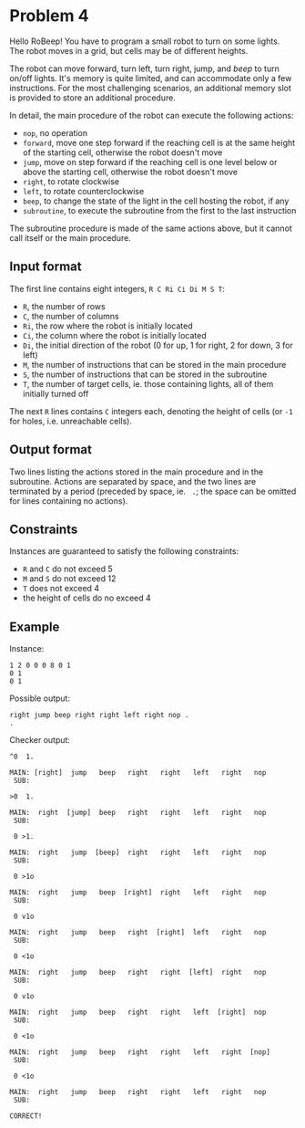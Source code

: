 # Problem 4

Hello RoBeep!
You have to program a small robot to turn on some lights.
The robot moves in a grid, but cells may be of different heights.

The robot can move forward, turn left, turn right, jump, and *beep* to turn on/off lights.
It's memory is quite limited, and can accommodate only a few instructions.
For the most challenging scenarios, an additional memory slot is provided to store an additional procedure.

In detail, the main procedure of the robot can execute the following actions:
* `nop`, no operation
* `forward`, move one step forward if the reaching cell is at the same height of the starting cell, otherwise the robot doesn't move
* `jump`, move on step forward if the reaching cell is one level below or above the starting cell, otherwise the robot doesn't move
* `right`, to rotate clockwise
* `left`, to rotate counterclockwise
* `beep`, to change the state of the light in the cell hosting the robot, if any
* `subroutine`, to execute the subroutine from the first to the last instruction

The subroutine procedure is made of the same actions above, but it cannot call itself or the main procedure.


## Input format

The first line contains eight integers, `R C Ri Ci Di M S T`:
* `R`, the number of rows
* `C`, the number of columns
* `Ri`, the row where the robot is initially located
* `Ci`, the column where the robot is initially located
* `Di`, the initial direction of the robot (0 for up, 1 for right, 2 for down, 3 for left)
* `M`, the number of instructions that can be stored in the main procedure
* `S`, the number of instructions that can be stored in the subroutine
* `T`, the number of target cells, ie. those containing lights, all of them initially turned off

The next `R` lines contains `C` integers each, denoting the height of cells (or `-1` for holes, i.e. unreachable cells).

## Output format

Two lines listing the actions stored in the main procedure and in the subroutine.
Actions are separated by space, and the two lines are terminated by a period (preceded by space, ie. <code>&nbsp;.</code>; the space can be omitted for lines containing no actions).


## Constraints

Instances are guaranteed to satisfy the following constraints:

* `R` and `C` do not exceed 5
* `M` and `S` do not exceed 12
* `T` does not exceed 4
* the height of cells do no exceed 4


## Example

Instance:

```
1 2 0 0 0 8 0 1
0 1
0 1
```

Possible output:

```
right jump beep right right left right nop .
.
```

Checker output:

```
^0  1.

MAIN: [right]  jump   beep   right   right   left   right   nop  
 SUB: 

>0  1.

MAIN:  right  [jump]  beep   right   right   left   right   nop  
 SUB: 

 0 >1.

MAIN:  right   jump  [beep]  right   right   left   right   nop  
 SUB: 

 0 >1o

MAIN:  right   jump   beep  [right]  right   left   right   nop  
 SUB: 

 0 v1o

MAIN:  right   jump   beep   right  [right]  left   right   nop  
 SUB: 

 0 <1o

MAIN:  right   jump   beep   right   right  [left]  right   nop  
 SUB: 

 0 v1o

MAIN:  right   jump   beep   right   right   left  [right]  nop  
 SUB: 

 0 <1o

MAIN:  right   jump   beep   right   right   left   right  [nop] 
 SUB: 

 0 <1o

MAIN:  right   jump   beep   right   right   left   right   nop  
 SUB: 

CORRECT!
```
